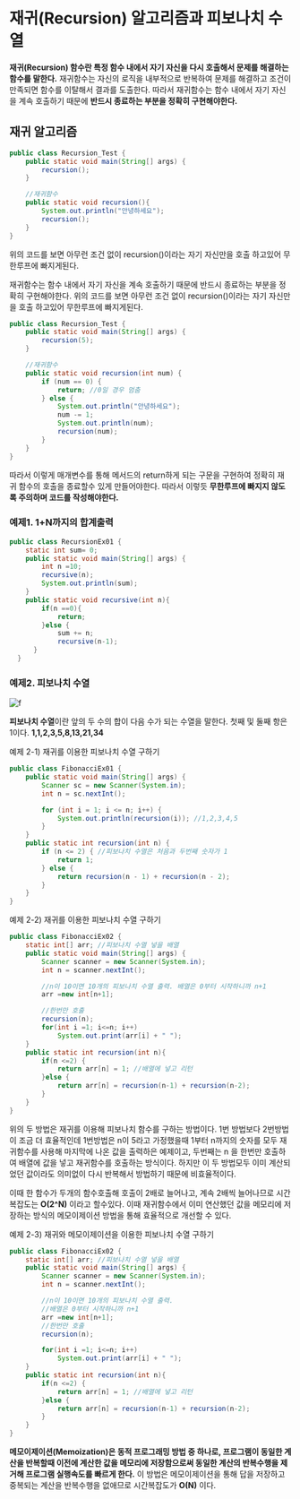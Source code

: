 # 재귀(Recursion) 알고리즘과 피보나치 수열

**재귀(Recursion) 함수란 특정 함수 내에서 자기 자신을 다시 호출해서 문제를 해결하는 함수를 말한다.** 재귀함수는 자신의 로직을 내부적으로 반복하여 문제를 해결하고 조건이 만족되면 함수를 이탈해서 결과를 도출한다. 따라서 재귀함수는 함수 내에서 자기 자신을 계속 호출하기 때문에 **반드시 종료하는 부분을 정확히 구현해야한다.**

## 재귀 알고리즘

```java
public class Recursion_Test {
    public static void main(String[] args) {
        recursion();
    }

    //재귀함수
    public static void recursion(){
        System.out.println("안녕하세요");
        recursion();
    }
}
```

위의 코드를 보면 아무런 조건 없이 recursion()이라는 자기 자신만을 호출 하고있어 무한루프에 빠지게된다.

재귀함수는 함수 내에서 자기 자신을 계속 호출하기 때문에 반드시 종료하는 부분을 정확히 구현해야한다. 위의 코드를 보면 아무런 조건 없이 recursion()이라는 자기 자신만을 호출 하고있어 무한루프에 빠지게된다.

```java
public class Recursion_Test {
    public static void main(String[] args) {
        recursion(5);
    }

    //재귀함수
    public static void recursion(int num) {
        if (num == 0) {
            return; //0일 경우 멈춤
        } else {
            System.out.println("안녕하세요");
            num -= 1;
            System.out.println(num);
            recursion(num);
        }
    }
}
```

따라서 이렇게 매개변수를 통해 메서드의 return하게 되는 구문을 구현하여 정확히 재귀 함수의 호출을 종료할수 있게 만들어야한다. 따라서 이렇듯 **무한루프에 빠지지 않도록 주의하며 코드를 작성해야한다.**

### 예제1. 1+N까지의 합계출력

```java
public class RecursionEx01 {
    static int sum= 0;
    public static void main(String[] args) {
        int n =10;
        recursive(n);
        System.out.println(sum);
    }
    public static void recursive(int n){
        if(n ==0){
            return;
        }else {
            sum += n;
            recursive(n-1);
      }
  }
```

### 예제2. 피보나치 수열

![f](https://github.com/princenim/TIL/assets/59499600/1882b07d-fd88-4fba-9cb0-508862419c47)


**피보나치 수열**이란 앞의 두 수의 합이 다음 수가 되는 수열을 말한다. 첫째 및 둘째 항은 1이다. **1,1,2,3,5,8,13,21,34**

예제 2-1) 재귀를 이용한 피보나치 수열 구하기

```java
public class FibonacciEx01 {
    public static void main(String[] args) {
        Scanner sc = new Scanner(System.in);
        int n = sc.nextInt();

        for (int i = 1; i <= n; i++) {
            System.out.println(recursion(i)); //1,2,3,4,5
        }
    }
    public static int recursion(int n) {
        if (n <= 2) { //피보나치 수열은 처음과 두번째 숫자가 1
            return 1;
        } else {
            return recursion(n - 1) + recursion(n - 2);
        }
    }
}
```

예제 2-2) 재귀를 이용한 피보나치 수열 구하기

```java
public class FibonacciEx02 {
    static int[] arr; //피보나치 수열 넣을 배열
    public static void main(String[] args) {
        Scanner scanner = new Scanner(System.in);
        int n = scanner.nextInt();

        //n이 10이면 10개의 피보나치 수열 출력. 배열은 0부터 시작하니까 n+1
        arr =new int[n+1];

        //한번만 호출
        recursion(n);
        for(int i =1; i<=n; i++)
            System.out.print(arr[i] + " ");
    }
    public static int recursion(int n){
        if(n <=2) {
            return arr[n] = 1; //배열에 넣고 리턴
        }else {
            return arr[n] = recursion(n-1) + recursion(n-2);
        }
    }
}
```

위의 두 방법은 재귀를 이용해 피보나치 함수를 구하는 방법이다. 1번 방법보다 2번방법이 조금 더 효율적인데 1번방법은 n이 5라고 가정했을때 1부터 n까지의 숫자를 모두 재귀함수를 사용해 마지막에 나온 값을 출력하은 예제이고, 두번째는 n 을 한번만 호출하여 배열에 값을 넣고 재귀함수를 호출하는 방식이다. 하지만 이 두 방법모두 이미 계산되었던 값이라도 의미없이 다시 반복해서 방법하기 때문에 비효율적이다.

이때 한 함수가 두개의 함수호출해 호출이 2배로 늘어나고, 계속 2배씩 늘어나므로 시간복잡도는 **O(2^N)** 이라고 할수있다.
이때 재귀함수에서 이미 연산했던 값을 메모리에 저장하는 방식의 메모이제이션 방법을 통해 효율적으로 개선할 수 있다.

예제 2-3) 재귀와 메모이제이션을 이용한 피보나치 수열 구하기


```java
public class FibonacciEx02 {
    static int[] arr; //피보나치 수열 넣을 배열
    public static void main(String[] args) {
        Scanner scanner = new Scanner(System.in);
        int n = scanner.nextInt();                                                                                                                                                                                    

        //n이 10이면 10개의 피보나치 수열 출력.
        //배열은 0부터 시작하니까 n+1
        arr =new int[n+1];
        //한번만 호출
        recursion(n);

        for(int i =1; i<=n; i++)
            System.out.print(arr[i] + " ");
    }
    public static int recursion(int n){
        if(n <=2) {
            return arr[n] = 1; //배열에 넣고 리턴
        }else {
            return arr[n] = recursion(n-1) + recursion(n-2);
        }
    }
}
```

**메모이제이션(Memoization)은 동적 프로그래밍 방법 중 하나로, 프로그램이 동일한 계산을 반복할때 이전에 계산한 값을 메모리에 저장함으로써 동일한 계산의 반복수행을 제거해 프로그램 실행속도를 빠르게 한다.**
이 방법은 메모이제이션을 통해 답을 저장하고 중복되는 계산을 반복수행을 없애므로 시간복잡도가 **O(N)** 이다.